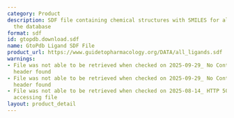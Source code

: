 ```yaml
---
category: Product
description: SDF file containing chemical structures with SMILES for all ligands in
  the database
format: sdf
id: gtopdb.download.sdf
name: GtoPdb Ligand SDF File
product_url: https://www.guidetopharmacology.org/DATA/all_ligands.sdf
warnings:
- File was not able to be retrieved when checked on 2025-09-29_ No Content-Length
  header found
- File was not able to be retrieved when checked on 2025-09-29_ No Content-Length
  header found
- File was not able to be retrieved when checked on 2025-08-14_ HTTP 503 error when
  accessing file
layout: product_detail
---
```

